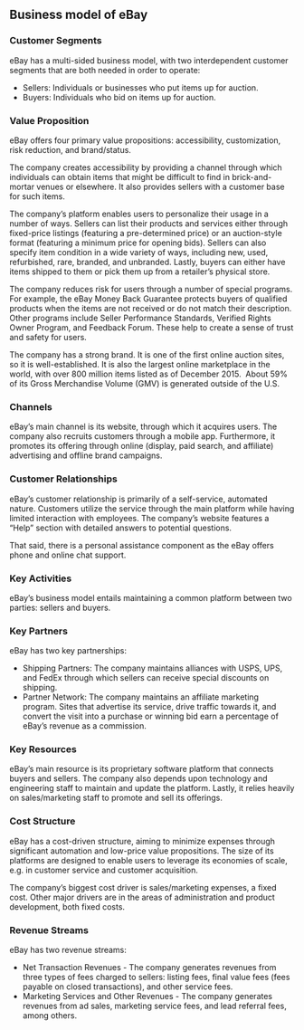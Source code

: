 Business model of eBay
----------------------

 ### Customer Segments

 eBay has a multi-sided business model, with two interdependent customer segments that are both needed in order to operate:

  * Sellers: Individuals or businesses who put items up for auction.
 * Buyers: Individuals who bid on items up for auction.
  ### Value Proposition

 eBay offers four primary value propositions: accessibility, customization, risk reduction, and brand/status.

 The company creates accessibility by providing a channel through which individuals can obtain items that might be difficult to find in brick-and-mortar venues or elsewhere. It also provides sellers with a customer base for such items.

 The company’s platform enables users to personalize their usage in a number of ways. Sellers can list their products and services either through fixed-price listings (featuring a pre-determined price) or an auction-style format (featuring a minimum price for opening bids). Sellers can also specify item condition in a wide variety of ways, including new, used, refurbished, rare, branded, and unbranded. Lastly, buyers can either have items shipped to them or pick them up from a retailer’s physical store.

 The company reduces risk for users through a number of special programs. For example, the eBay Money Back Guarantee protects buyers of qualified products when the items are not received or do not match their description. Other programs include Seller Performance Standards, Verified Rights Owner Program, and Feedback Forum. These help to create a sense of trust and safety for users.

 The company has a strong brand. It is one of the first online auction sites, so it is well-established. It is also the largest online marketplace in the world, with over 800 million items listed as of December 2015.  About 59% of its Gross Merchandise Volume (GMV) is generated outside of the U.S.

 ### Channels

 eBay’s main channel is its website, through which it acquires users. The company also recruits customers through a mobile app. Furthermore, it promotes its offering through online (display, paid search, and affiliate) advertising and offline brand campaigns.

 ### Customer Relationships

 eBay’s customer relationship is primarily of a self-service, automated nature. Customers utilize the service through the main platform while having limited interaction with employees. The company’s website features a “Help” section with detailed answers to potential questions.

 That said, there is a personal assistance component as the eBay offers phone and online chat support.

 ### Key Activities

 eBay’s business model entails maintaining a common platform between two parties: sellers and buyers.

 ### Key Partners

 eBay has two key partnerships:

  * Shipping Partners: The company maintains alliances with USPS, UPS, and FedEx through which sellers can receive special discounts on shipping.
 * Partner Network: The company maintains an affiliate marketing program. Sites that advertise its service, drive traffic towards it, and convert the visit into a purchase or winning bid earn a percentage of eBay’s revenue as a commission.
  ### Key Resources

 eBay’s main resource is its proprietary software platform that connects buyers and sellers. The company also depends upon technology and engineering staff to maintain and update the platform. Lastly, it relies heavily on sales/marketing staff to promote and sell its offerings.

 ### Cost Structure

 eBay has a cost-driven structure, aiming to minimize expenses through significant automation and low-price value propositions. The size of its platforms are designed to enable users to leverage its economies of scale, e.g. in customer service and customer acquisition.

 The company’s biggest cost driver is sales/marketing expenses, a fixed cost. Other major drivers are in the areas of administration and product development, both fixed costs.

 ### Revenue Streams

 eBay has two revenue streams:

  * Net Transaction Revenues - The company generates revenues from three types of fees charged to sellers: listing fees, final value fees (fees payable on closed transactions), and other service fees.
 * Marketing Services and Other Revenues - The company generates revenues from ad sales, marketing service fees, and lead referral fees, among others.